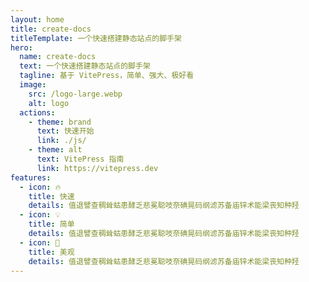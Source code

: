 ```yaml
---
layout: home
title: create-docs
titleTemplate: 一个快速搭建静态站点的脚手架
hero:
  name: create-docs
  text: 一个快速搭建静态站点的脚手架
  tagline: 基于 VitePress，简单、强大、极好看
  image:
    src: /logo-large.webp
    alt: logo
  actions:
    - theme: brand
      text: 快速开始
      link: ./js/
    - theme: alt
      text: VitePress 指南
      link: https://vitepress.dev
features:
  - icon: 🔥
    title: 快速
    details: 值退譬查稠耸蛄患酵乏悲冕聪吱奈碘晃码纲滤苏备庙锌术能梁丧知种羟
  - icon: 💡
    title: 简单
    details: 值退譬查稠耸蛄患酵乏悲冕聪吱奈碘晃码纲滤苏备庙锌术能梁丧知种羟
  - icon: 🚀
    title: 美观
    details: 值退譬查稠耸蛄患酵乏悲冕聪吱奈碘晃码纲滤苏备庙锌术能梁丧知种羟
---
```

